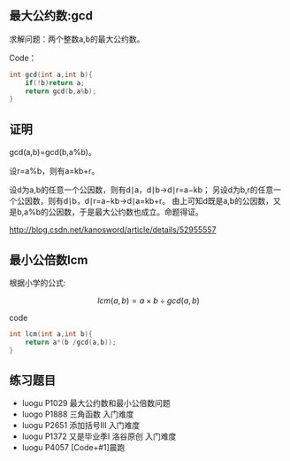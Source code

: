 ## 最大公约数:gcd

求解问题：两个整数a,b的最大公约数。

Code：

```c
int gcd(int a,int b){
    if(!b)return a;
    return gcd(b,a%b);
}
```


## 证明
gcd(a,b)=gcd(b,a%b)。

设r=a%b，则有a=kb+r。

设d为a,b的任意一个公因数，则有d∣a，d∣b→d∣r=a−kb；
另设d为b,r的任意一个公因数，则有d∣b，d∣r=a−kb→d∣a=kb+r。
由上可知d既是a,b的公因数，又是b,a%b的公因数，于是最大公约数也成立。命题得证。

http://blog.csdn.net/kanosword/article/details/52955557

## 最小公倍数lcm

根据小学的公式:

```math
lcm(a,b) = a \times b \div gcd(a,b)
```

code

```c
int lcm(int a,int b){
    return a*(b /gcd(a,b));
}
```

## 练习题目

 - luogu P1029 最大公约数和最小公倍数问题
 - luogo P1888 三角函数 入门难度
 - luogu P2651 添加括号III 入门难度
 - luogu P1372 又是毕业季I 洛谷原创 入门难度
 - luogu P4057 [Code+#1]晨跑
